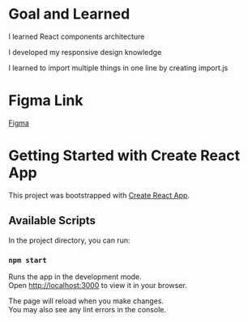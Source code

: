 # Goal and Learned

I learned React components architecture

I developed my responsive design knowledge

I learned to import multiple things in one line by creating import.js

# Figma Link

[Figma](https://www.figma.com/file/lz9lLpFHMxHm2odnwM3R0z/gpt3?node-id=0%3A1)

# Getting Started with Create React App

This project was bootstrapped with [Create React App](https://github.com/facebook/create-react-app).

## Available Scripts

In the project directory, you can run:

### `npm start`

Runs the app in the development mode.\
Open [http://localhost:3000](http://localhost:3000) to view it in your browser.

The page will reload when you make changes.\
You may also see any lint errors in the console.
